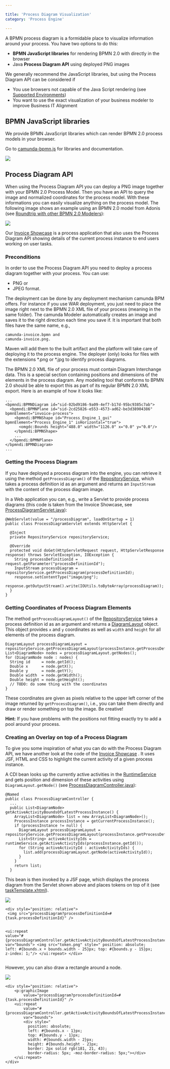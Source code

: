 ```yaml
---

title: 'Process Diagram Visualization'
category: 'Process Engine'

---
```


A BPMN process diagram is a formidable place to visualize information around your process. You have two options to do this:

 * **BPMN JavaScript libraries** for rendering BPMN 2.0 with directly in the browser
 * Java **Process Diagram API** using deployed PNG images

We generally recommend the JavaScript libraries, but using the Process Diagram API can be considered if

 * You use browsers not capable of the Java Script rendering (see [Supported Environments](ref:#introduction-supported-environments))
 * You want to use the exact visualization of your business modeler to improve Business IT Alignment

## BPMN JavaScript libraries

We provide BPMN JavaScript libraries which can render BPMN 2.0 process models in your browser.

Go to [camunda-bpmn.js](https://github.com/camunda/camunda-bpmn.js) for libraries and documentation.

<img src="ref:asset:/assets/img/implementation-java/process-diagram-bpmn-js.png" class="img-responsive">




## Process Diagram API

When using the Process Diagram API you can deploy a PNG image together with your BPMN 2.0 Process Model. Then you have an API to query the image and normalized coordinates for the process model. With these informations you can easily visualize anything on the process model. The following image shows an example using an BPMN 2.0 model from Adonis (see <a href="http://camunda.org/design/cycle-tutorial.html#!/#otherSect">Roundtrip with other BPMN 2.0 Modelers</a>):

<img src="ref:asset:/assets/img/implementation-java/process-diagram-api-adonis.png" class="img-responsive">


Our [Invoice Showcase](https://github.com/camunda/camunda-consulting/tree/master/showcases/invoice-en) is a process application that also uses the Process Diagram API showing details of the current process instance to end users working on user tasks.

### Preconditions

In order to use the Process Diagram API you need to deploy a process diagram together with your process. You can use:

 * PNG or
 * JPEG format.

The deployment can be done by any deployment mechanism camunda BPM offers. For instance if you use WAR deployment, you just need to place the image right next to the BPMN 2.0 XML file of your process (meaning in the same folder). The camunda Modeler automatically creates an image and saves it to the right direction each time you save if. It is important that both files have the same name, e.g.,

    camunda-invoice.bpmn and
    camunda-invoice.png.

Maven will add them to the built artifact and the platform will take care of deploying it to the process engine. The deployer (only) looks for files with the extensions *.png or *.jpg to identify process diagrams.

The BPMN 2.0 XML file of your process must contain Diagram Interchange data. This is a special section containing positions and dimensions of the elements in the process diagram. Any modeling tool that conforms to BPMN 2.0 should be able to export this as part of its regular BPMN 2.0 XML export. Here is an example of how it looks like:

    ...
    <bpmndi:BPMNDiagram id="sid-02bd9186-9a09-4ef7-b17d-95bc9385c7ab">
      <bpmndi:BPMNPlane id="sid-2cd25826-e553-4573-ad62-be3d38904386" bpmnElement="invoice-process">
        <bpmndi:BPMNShape id="Process_Engine_1_gui" bpmnElement="Process_Engine_1" isHorizontal="true">
          <omgdc:Bounds height="488.0" width="1126.0" x="0.0" y="0.0"/>
        </bpmndi:BPMNShape>
        ...
      </bpmndi:BPMNPlane>
    </bpmndi:BPMNDiagram>
    ...

### Getting the Process Diagram

If you have deployed a process diagram into the engine, you can retrieve it using the method `getProcessDiagram()` of the [RepositoryService](/api-references/javadoc/?org/camunda/bpm/engine/RepositoryService.html), which takes a process definition id as an argument and returns an `InputStream` with the content of the process diagram image.

In a Web application you can, e.g., write a Servlet to provide process diagrams (this code is taken from the Invoice Showcase, see [ProcessDiagramServlet.java](https://github.com/camunda/camunda-consulting/blob/master/showcases/invoice-en/src/main/java/org/camunda/bpm/demo/invoice/ui/servlet/ProcessDiagramServlet.java)):

    @WebServlet(value = "/processDiagram", loadOnStartup = 1)
    public class ProcessDiagramServlet extends HttpServlet {

      @Inject
      private RepositoryService repositoryService;

      @Override
      protected void doGet(HttpServletRequest request, HttpServletResponse response) throws ServletException, IOException {
        String processDefinitionId = request.getParameter("processDefinitionId");
        InputStream processDiagram = repositoryService.getProcessDiagram(processDefinitionId);
        response.setContentType("image/png");
        response.getOutputStream().write(IOUtils.toByteArray(processDiagram));
      }
    }

### Getting Coordinates of Process Diagram Elements

The method `getProcessDiagramLayout()` of the [RepositoryService](/api-references/javadoc/?org/camunda/bpm/engine/RepositoryService.html) takes a process definition id as an argument and returns a [DiagramLayout](/api-references/javadoc/?org/camunda/bpm/engine/repository/DiagramLayout.html) object. This object provides `x` and `y` coordinates as well as `width` and `height` for all elements of the process diagram.

    DiagramLayout processDiagramLayout = repositoryService.getProcessDiagramLayout(processInstance.getProcessDefinitionId());
    List<DiagramNode> nodes = processDiagramLayout.getNodes();
    for (DiagramNode node : nodes) {
      String id     = node.getId();
      Double x      = node.getX();
      Double y      = node.getY();
      Double width  = node.getWidth();
      Double height = node.getHeight();
      // TODO: do some thing with the coordinates
    }

These coordinates are given as pixels relative to the upper left corner of the image returned by `getProcessDiagram()`, i.e., you can take them directly and draw or render something on top the image. Be creative!

**Hint:** If you have problems with the positions not fitting exactly try to add a pool around your process.

### Creating an Overlay on top of a Process Diagram

To give you some inspiration of what you can do with the Process Diagram API, we have another look at the code of the [Invoice Showcase](https://github.com/camunda/camunda-consulting/tree/master/showcases/invoice-en) . It uses JSF, HTML and CSS to highlight the current activity of a given process instance.

A CDI bean looks up the currently active activities in the [RuntimeService](/api-references/javadoc/?org/camunda/bpm/engine/RuntimeService.html) and gets position and dimension of these activities using `DiagramLayout.getNode()` (see [ProcessDiagramController.java](https://github.com/camunda/camunda-consulting/blob/master/showcases/invoice-en/src/main/java/org/camunda/bpm/demo/invoice/ui/diagram/ProcessDiagramController.java)):

    @Named
    public class ProcessDiagramController {
      ...
      public List<DiagramNode> getActiveActivityBoundsOfLatestProcessInstance() {
        ArrayList<DiagramNode> list = new ArrayList<DiagramNode>();
        ProcessInstance processInstance = getCurrentProcessInstance();
        if (processInstance != null) {
          DiagramLayout processDiagramLayout = repositoryService.getProcessDiagramLayout(processInstance.getProcessDefinitionId());
          List<String> activeActivityIds = runtimeService.getActiveActivityIds(processInstance.getId());
          for (String activeActivityId : activeActivityIds) {
            list.add(processDiagramLayout.getNode(activeActivityId));
          }
        }
        return list;
      }

This bean is then invoked by a JSF page, which displays the process diagram from the Servlet shown above and places tokens on top of it (see [taskTemplate.xhtml](https://github.com/camunda/camunda-consulting/blob/master/showcases/invoice-en/src/main/webapp/WEB-INF/templates/template.xhtml)).

<div class="row">
  <div class="col-xs-6 col-sm-6 col-md-3">
    <img data-img-thumb src="ref:asset:/assets/img/implementation-java/process-diagram-api-token.png" />
  </div>
  <div class="col-xs-6 col-sm-6 col-md-9">
  <pre><code>&lt;div style="position: relative"&gt;
 &lt;img src="processDiagram?processDefinitionId=#{task.processDefinitionId}" /&gt;

 &lt;ui:repeat
  value="#{processDiagramController.getActiveActivityBoundsOfLatestProcessInstance()}"
  var="bounds"&gt;
  &lt;img src="token.png" style="
    position: absolute;
    left: #{bounds.x + bounds.width - 25}px;
    top: #{bounds.y - 15}px;
    z-index: 1;"/&gt;
  &lt;/ui:repeat&gt;
&lt;/div&gt;</code></pre>
  </div>
</div>


However, you can also draw a rectangle around a node.

<img src="ref:asset:/assets/img/implementation-java/process-diagram-api-rectangle.png" class="img-responsive">


    <div style="position: relative">
        <p:graphicImage
            value="processDiagram?processDefinitionId=#{task.processDefinitionId}" />
        <ui:repeat
            value="#{processDiagramController.getActiveActivityBoundsOfLatestProcessInstance()}"
            var="bounds">
            <div style="
              position: absolute;
              left: #{bounds.x - 1}px;
              top: #{bounds.y - 1}px;
              width: #{bounds.width - 2}px;
              height: #{bounds.height - 2}px;
              border: 2px solid rgb(181, 21, 43);
              border-radius: 5px; -moz-border-radius: 5px;"></div>
        </ui:repeat>
    </div>
